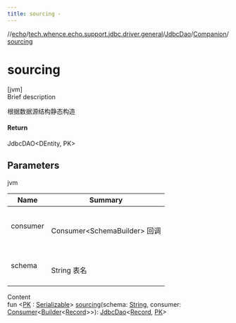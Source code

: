 ```yaml
---
title: sourcing -
---
```

//[echo](../../../index.md)/[tech.whence.echo.support.jdbc.driver.general](../../index.md)/[JdbcDao](../index.md)/[Companion](index.md)/[sourcing](sourcing.md)



# sourcing  
[jvm]  
Brief description  


根据数据源结构静态构造



#### Return  


JdbcDAO<DEntity, PK>



## Parameters  
  
jvm  
  
|  Name|  Summary| 
|---|---|
| consumer| <br><br>Consumer<SchemaBuilder<DEntity>> 回调<br><br>
| schema| <br><br>String 表名<br><br>
  
  
Content  
fun <[PK](sourcing.md) : [Serializable](https://docs.oracle.com/javase/8/docs/api/java/io/Serializable.html)> [sourcing](sourcing.md)(schema: [String](https://kotlinlang.org/api/latest/jvm/stdlib/kotlin/-string/index.html), consumer: [Consumer](../../../tech.whence.echo.function/-consumer/index.md)<[Builder](../../../tech.whence.echo.dal.schema/-builder/index.md)<[Record](../../../tech.whence.echo.dal.entity/-record/index.md)>>): [JdbcDao](../index.md)<[Record](../../../tech.whence.echo.dal.entity/-record/index.md), [PK](sourcing.md)>  




